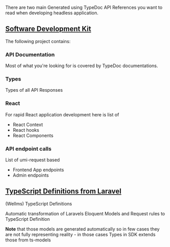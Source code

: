 There are two main Generated using TypeDoc API References you want to read when developing headless application.

## [Software Development Kit](https://escolalms.github.io/sdk)

The following project contains:

### API Documentation

Most of what you're looking for is covered by TypeDoc documentations.

### Types

Types of all API Responses

### React

For rapid React application development here is list of

- React Context
- React hooks
- React Components

### API endpoint calls

List of umi-request based

- Frontend App endpoints
- Admin endpoints

## [TypeScript Definitions from Laravel](https://escolalms.github.io/ts-models/)

(Wellms) TypeScript Definitions

Automatic transformation of Laravels Eloquent Models and Request rules to TypeScript Definition

**Note** that those models are generated automatically so in few cases they are not fully representing reality - in those cases Types in SDK extends those from ts-models

